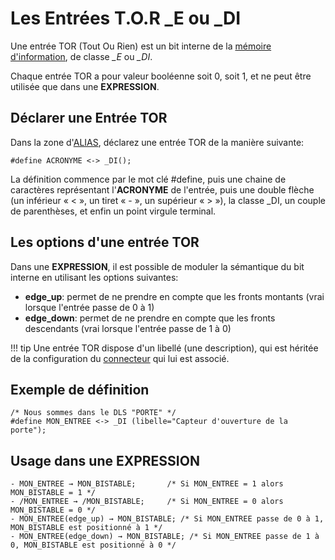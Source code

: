 # Les Entrées T.O.R _E ou _DI

Une entrée TOR (Tout Ou Rien) est un bit interne de la [mémoire d'information](dls.md#memoire-dinformations), de classe *_E* ou *_DI*.

Chaque entrée TOR a pour valeur booléenne soit 0, soit 1, et ne peut être utilisée que dans une **EXPRESSION**.

## Déclarer une Entrée TOR

Dans la zone d'[ALIAS](dls_acronymes.md), déclarez une entrée TOR de la manière suivante:

    #define ACRONYME <-> _DI();

La définition commence par le mot clé #define, puis une chaine de caractères représentant l'**ACRONYME** de l'entrée, puis une double flèche (un inférieur « < », un tiret « - », un supérieur « > »),
la classe _DI, un couple de parenthèses, et enfin un point virgule terminal.

## Les options d'une entrée TOR

Dans une **EXPRESSION**, il est possible de moduler la sémantique du bit interne en utilisant les options suivantes:

* **edge_up**: permet de ne prendre en compte que les fronts montants (vrai lorsque l'entrée passe de 0 à 1)
* **edge_down**: permet de ne prendre en compte que les fronts descendants (vrai lorsque l'entrée passe de 1 à 0)

!!! tip
    Une entrée TOR dispose d'un libellé (une description), qui est héritée de la configuration du [connecteur](connecteurs.md) qui lui est associé.

## Exemple de définition

    /* Nous sommes dans le DLS "PORTE" */
    #define MON_ENTREE <-> _DI (libelle="Capteur d'ouverture de la porte");

## Usage dans une EXPRESSION

    - MON_ENTREE → MON_BISTABLE;       /* Si MON_ENTREE = 1 alors MON_BISTABLE = 1 */
    - /MON_ENTREE → /MON_BISTABLE;     /* Si MON_ENTREE = 0 alors MON_BISTABLE = 0 */
    - MON_ENTREE(edge_up) → MON_BISTABLE; /* Si MON_ENTREE passe de 0 à 1, MON_BISTABLE est positionné à 1 */
    - MON_ENTREE(edge_down) → MON_BISTABLE; /* Si MON_ENTREE passe de 1 à 0, MON_BISTABLE est positionné à 0 */

